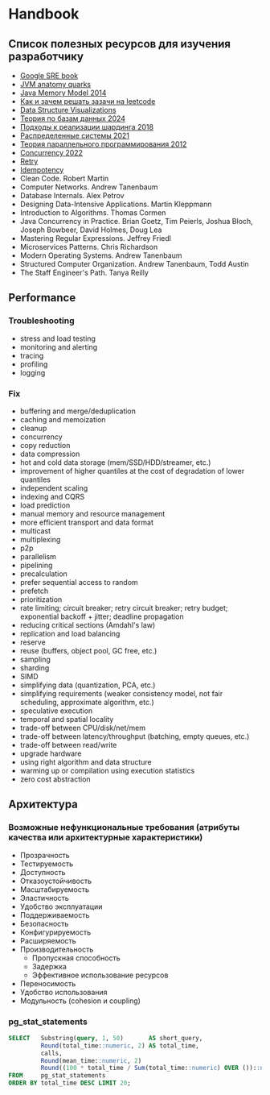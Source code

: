 # Handbook

## Список полезных ресурсов для изучения разработчику
- [Google SRE book](https://sre.google/sre-book/foreword/)
- [JVM anatomy quarks](https://shipilev.net/jvm/anatomy-quarks/)
- [Java Memory Model 2014](https://www.youtube.com/watch?v=iB2N8aqwtxc)
- [Как и зачем решать зазачи на leetcode](https://www.youtube.com/watch?v=ugGT4T5HcsI)
- [Data Structure Visualizations](https://www.cs.usfca.edu/~galles/visualization/Algorithms.html)
- [Теория по базам данных 2024](https://www.youtube.com/playlist?list=PLzWf2xLEjn8ZBtdz9sLbBBnNo1FtvQe30)
- [Подходы к реализации шардинга 2018](https://www.youtube.com/watch?v=DfaTNXCsYRg)
- [Распределенные системы 2021](https://www.youtube.com/playlist?list=PL4_hYwCyhAvaYKF6HkyCximCvlExxxnrC)
- [Теория параллельного программирования 2012](https://www.youtube.com/watch?v=D8DXW7wlGDE)
- [Concurrency 2022](https://www.youtube.com/playlist?list=PL4_hYwCyhAva37lNnoMuBcKRELso5nvBm)
- [Retry](https://habr.com/ru/companies/yandex/articles/762678/)
- [Idempotency](https://habr.com/ru/companies/yandex/articles/442762/)
- Clean Code. Robert Martin
- Computer Networks. Andrew Tanenbaum
- Database Internals. Alex Petrov
- Designing Data-Intensive Applications. Martin Kleppmann
- Introduction to Algorithms. Thomas Cormen
- Java Concurrency in Practice. Brian Goetz, Tim Peierls, Joshua Bloch, Joseph Bowbeer, David Holmes, Doug Lea
- Mastering Regular Expressions. Jeffrey Friedl
- Microservices Patterns. Chris Richardson
- Modern Operating Systems. Andrew Tanenbaum
- Structured Computer Organization. Andrew Tanenbaum, Todd Austin
- The Staff Engineer's Path. Tanya Reilly

## Performance

### Troubleshooting
- stress and load testing
- monitoring and alerting
- tracing
- profiling
- logging

### Fix
- buffering and merge/deduplication
- caching and memoization
- cleanup
- concurrency
- copy reduction
- data compression
- hot and cold data storage (mem/SSD/HDD/streamer, etc.)
- improvement of higher quantiles at the cost of degradation of lower quantiles
- independent scaling
- indexing and CQRS
- load prediction
- manual memory and resource management
- more efficient transport and data format
- multicast
- multiplexing
- p2p
- parallelism
- pipelining
- precalculation
- prefer sequential access to random
- prefetch
- prioritization
- rate limiting; circuit breaker; retry circuit breaker; retry budget; exponential backoff + jitter; deadline propagation
- reducing critical sections (Amdahl's law)
- replication and load balancing
- reserve
- reuse (buffers, object pool, GC free, etc.)
- sampling
- sharding
- SIMD
- simplifying data (quantization, PCA, etc.)
- simplifying requirements (weaker consistency model, not fair scheduling, approximate algorithm, etc.)
- speculative execution
- temporal and spatial locality
- trade-off between CPU/disk/net/mem
- trade-off between latency/throughput (batching, empty queues, etc.)
- trade-off between read/write
- upgrade hardware
- using right algorithm and data structure
- warming up or compilation using execution statistics
- zero cost abstraction

## Архитектура

### Возможные нефункциональные требования (атрибуты качества или архитектурные характеристики)
- Прозрачность
- Тестируемость
- Доступность
- Отказоустойчивость
- Масштабируемость
- Эластичность
- Удобство эксплуатации
- Поддерживаемость
- Безопасность
- Конфигурируемость
- Расширяемость
- Производительность
    + Пропускная способность
    + Задержка
    + Эффективное использование ресурсов
- Переносимость
- Удобство использования
- Модульность (cohesion и coupling)

### pg_stat_statements
```sql
SELECT   Substring(query, 1, 50)       AS short_query,
         Round(total_time::numeric, 2) AS total_time,
         calls,
         Round(mean_time::numeric, 2)                                             AS mean,
         Round((100 * total_time / Sum(total_time::numeric) OVER ())::numeric, 2) AS percentage_cpu
FROM     pg_stat_statements
ORDER BY total_time DESC LIMIT 20; 
```
